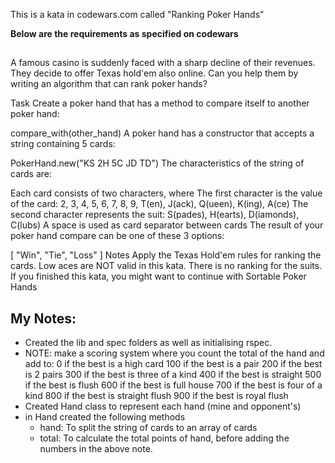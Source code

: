 This is a kata in codewars.com called "Ranking Poker Hands"

**Below are the requirements as specified on codewars**

##

A famous casino is suddenly faced with a sharp decline of their revenues. They decide to offer Texas hold'em also online. Can you help them by writing an algorithm that can rank poker hands?

Task
Create a poker hand that has a method to compare itself to another poker hand:

compare_with(other_hand)
A poker hand has a constructor that accepts a string containing 5 cards:

PokerHand.new("KS 2H 5C JD TD")
The characteristics of the string of cards are:

Each card consists of two characters, where
The first character is the value of the card: 2, 3, 4, 5, 6, 7, 8, 9, T(en), J(ack), Q(ueen), K(ing), A(ce)
The second character represents the suit: S(pades), H(earts), D(iamonds), C(lubs)
A space is used as card separator between cards
The result of your poker hand compare can be one of these 3 options:

[ "Win", "Tie", "Loss" ]
Notes
Apply the Texas Hold'em rules for ranking the cards.
Low aces are NOT valid in this kata.
There is no ranking for the suits.
If you finished this kata, you might want to continue with Sortable Poker Hands

##

## My Notes:

- Created the lib and spec folders as well as initialising rspec.
- NOTE: make a scoring system where you count the total of the hand and add to:
    0 if the best is a high card
    100 if the best is a pair
    200 if the best is 2 pairs
    300 if the best is three of a kind
    400 if the best is straight
    500 if the best is flush
    600 if the best is full house
    700 if the best is four of a kind
    800 if the best is straight flush
    900 if the best is royal flush
- Created Hand class to represent each hand (mine and opponent's)
- in Hand created the following methods
  - hand: To split the string of cards to an array of cards
  - total: To calculate the total points of hand, before adding the numbers in the above note.
